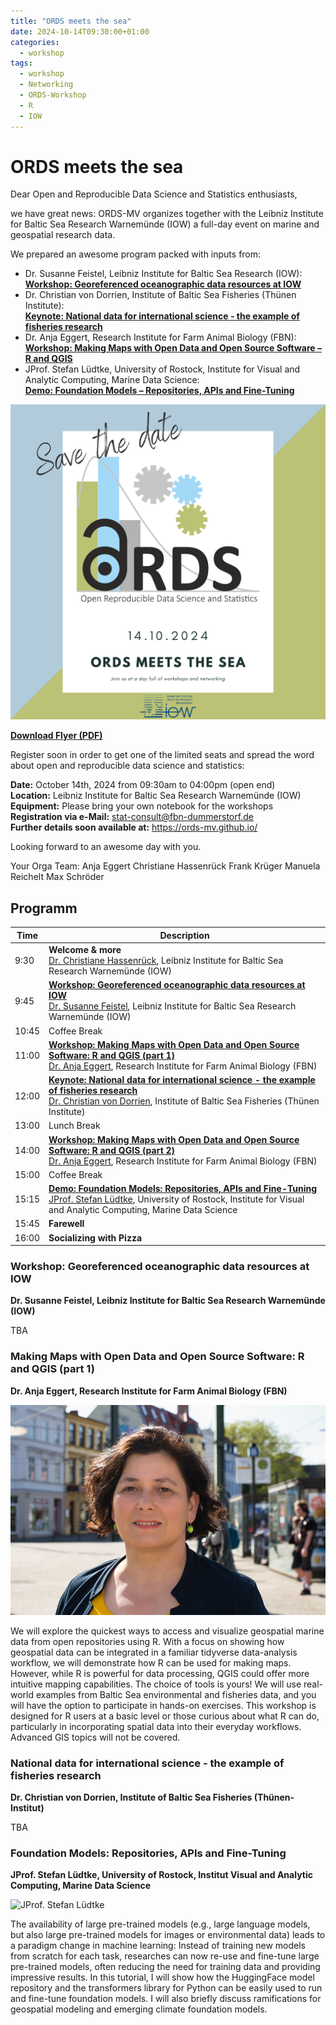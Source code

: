 ```yaml
---
title: "ORDS meets the sea"
date: 2024-10-14T09:30:00+01:00
categories:
  - workshop
tags:
  - workshop
  - Networking
  - ORDS-Workshop
  - R
  - IOW
---
```


# ORDS meets the sea

Dear Open and Reproducible Data Science and Statistics enthusiasts,

we have great news: ORDS-MV organizes together with the Leibniz Institute for Baltic Sea Research Warnemünde (IOW) a full-day event on marine and geospatial research data.

We prepared an awesome program packed with inputs from:

* Dr. Susanne Feistel, Leibniz Institute for Baltic Sea Research (IOW): <br>
[**Workshop: Georeferenced oceanographic data resources at IOW**](#workshop-georeferenced-oceanographic-data-resources-at-iow)<br>
* Dr. Christian von Dorrien, Institute of Baltic Sea Fisheries (Thünen Institute):<br>
[**Keynote: National data for international science - the example of fisheries research**](#national-data-for-international-science---the-example-of-fisheries-research)<br>
* Dr. Anja Eggert, Research Institute for Farm Animal Biology (FBN):<br>
[**Workshop: Making Maps with Open Data and Open Source Software – R and QGIS**](#making-maps-with-open-data-and-open-source-software-r-and-qgis-part-1)<br>
* JProf. Stefan Lüdtke, University of Rostock, Institute for Visual and Analytic Computing, Marine Data Science:<br>
[**Demo: Foundation Models – Repositories, APIs and Fine-Tuning**](#foundation-models-repositories-apis-and-fine-tuning)

![ORDS meets the sea](/assets/images/2024-10-14-ORDS_Sea.png)

[**Download Flyer (PDF)**](/assets/files/20241014_ORDS-meets-the-sea.pdf)

Register soon in order to get one of the limited seats and spread the word about open and reproducible data science and statistics:

**Date:** October 14th, 2024 from 09:30am to 04:00pm (open end)<br>
**Location:** Leibniz Institute for Baltic Sea Research Warnemünde (IOW)<br>
**Equipment:** Please bring your own notebook for the workshops<br>
**Registration via e-Mail:** stat-consult@fbn-dummerstorf.de<br>
**Further details soon available at:** https://ords-mv.github.io/<br>

Looking forward to an awesome day with you.

Your Orga Team:
Anja Eggert
Christiane Hassenrück
Frank Krüger
Manuela Reichelt
Max Schröder


## Programm


| Time | Description |
|--|--|
| 9:30 | **Welcome & more**<br> [Dr. Christiane Hassenrück](https://www.io-warnemuende.de/christiane-hassenrueck.html), Leibniz Institute for Baltic Sea Research Warnemünde (IOW) |
| 9:45 | [**Workshop: Georeferenced oceanographic data resources at IOW**](#workshop-georeferenced-oceanographic-data-resources-at-iow)  <br>[Dr. Susanne Feistel](https://www.io-warnemuende.de/susanne-feistel.html), Leibniz Institute for Baltic Sea Research Warnemünde (IOW) |
| 10:45 | Coffee Break |
| 11:00 | [**Workshop: Making Maps with Open Data and Open Source Software: R and QGIS (part 1)**](#making-maps-with-open-data-and-open-source-software-r-and-qgis-part-1)<br> [Dr. Anja Eggert](https://www.fbn-dummerstorf.de/mitarbeitende/anja-eggert/), Research Institute for Farm Animal Biology (FBN) |
| 12:00 | [**Keynote: National data for international science - the example of fisheries research**](#national-data-for-international-science---the-example-of-fisheries-research) <br> [Dr. Christian von Dorrien](https://www.thuenen.de/en/institutes/baltic-sea-fisheries/staff/scientific/dorrien-christian-von-dr), Institute of Baltic Sea Fisheries (Thünen Institute) |
| 13:00 | Lunch Break |
| 14:00 | [**Workshop: Making Maps with Open Data and Open Source Software: R and QGIS (part 2)**](#making-maps-with-open-data-and-open-source-software-r-and-qgis-part-1)<br>[Dr. Anja Eggert](https://www.fbn-dummerstorf.de/mitarbeitende/anja-eggert/), Research Institute for Farm Animal Biology (FBN)
| 15:00 | Coffee Break |
| 15:15 | [**Demo: Foundation Models: Repositories, APIs and Fine-Tuning**](#foundation-models-repositories-apis-and-fine-tuning)<br>[JProf. Stefan Lüdtke](https://www.mds-lab.de/), University of Rostock, Institute for Visual and Analytic Computing, Marine Data Science |
| 15:45 | **Farewell** |
| 16:00 | **Socializing with Pizza** |


### Workshop: Georeferenced oceanographic data resources at IOW
**Dr. Susanne Feistel, Leibniz Institute for Baltic Sea Research Warnemünde (IOW)**

TBA 

### Making Maps with Open Data and Open Source Software: R and QGIS (part 1)
**Dr. Anja Eggert, Research Institute for Farm Animal Biology (FBN)**

![Dr. Anja Eggert](/assets/images/AnjaEggert.png)

We will explore the quickest ways to access and visualize geospatial marine data from open repositories using R. With a focus on showing how geospatial data can be integrated in a familiar tidyverse data-analysis workflow, we will demonstrate how R can be used for making maps. However, while R is powerful for data processing, QGIS could offer more intuitive mapping capabilities. The choice of tools is yours! We will use real-world examples from Baltic Sea environmental and fisheries data, and you will have the option to participate in hands-on exercises. This workshop is designed for R users at a basic level or those curious about what R can do, particularly in incorporating spatial data into their everyday workflows. Advanced GIS topics will not be covered.

### National data for international science - the example of fisheries research
**Dr. Christian von Dorrien, Institute of Baltic Sea Fisheries (Thünen-Institut)**

TBA

### Foundation Models: Repositories, APIs and Fine-Tuning
**JProf. Stefan Lüdtke, University of Rostock, Institut Visual and Analytic Computing, Marine Data Science**

![JProf. Stefan Lüdtke](https://images.squarespace-cdn.com/content/v1/63da410fddce014a5747a87a/1675247887757-RBO0RMWV6YAK36XJGMPN/stefan2.jpg?format=2500w)

The availability of large pre-trained models (e.g., large language models, but also large pre-trained models for images or environmental data) leads to a paradigm change in machine learning: Instead of training new models from scratch for each task, researches can now re-use and fine-tune large pre-trained models, often reducing the need for training data and providing impressive results. In this tutorial, I will show how the HuggingFace model repository and the transformers library for Python can be easily used to run and fine-tune foundation models. I will also briefly discuss ramifications for geospatial modeling and emerging climate foundation models.
